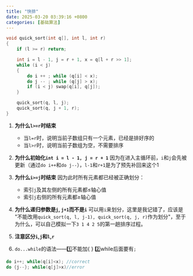 ```yaml
---
title: "快排"
date: 2025-03-20 03:39:16 +0800
categories: [基础算法]
---
```


```cpp
void quick_sort(int q[], int l, int r)
{
    if (l >= r) return;

    int i = l - 1, j = r + 1, x = q[l + r >> 1];
    while (i < j)
    {
        do i ++ ; while (q[i] < x);
        do j -- ; while (q[j] > x);
        if (i < j) swap(q[i], q[j]);
    }

    quick_sort(q, l, j);
    quick_sort(q, j + 1, r);
}
```

1. **为什么`l>=r`时结束**
	- 当`l=r`时，说明当前子数组只有一个元素，已经是排好序的
	- 当`l>r`时，说明当前子数组为空，不需要排序
  
2. **为什么初始化`int i = l - 1, j = r + 1`**
	因为在进入主循环前，`i`和`j`会先被更新（通过`do i++`和`do j--`），`l-1`和`r+1`是为了预先补回来这个1

3. **为什么`i>=j`时结束**
	因为此时所有元素都已经被正确划分：
	- 索引`j`及其左侧的所有元素都≤轴心值
	- 索引`j`右侧的所有元素都≥轴心值

4. **为什么递归参数是`j`, `j+1`而不是`i`**
	可以用`i`来划分，这里是我记错了，应该是 "不能改用`quick_sort(q, l, j-1), quick_sort(q, j, r)`作为划分"，至于为什么，可以自己模拟一下`3 1 4 2 5`的第一趟排序过程。

5. **注意区分`i`,`j`和`l`,`r`**

6. `do...while`的语法——1️⃣不能加{ } 2️⃣while后面要有`;`
```c++
do i++; while(q[i]<x); //correct
do {j--}; while(q[j]>x)//error
```